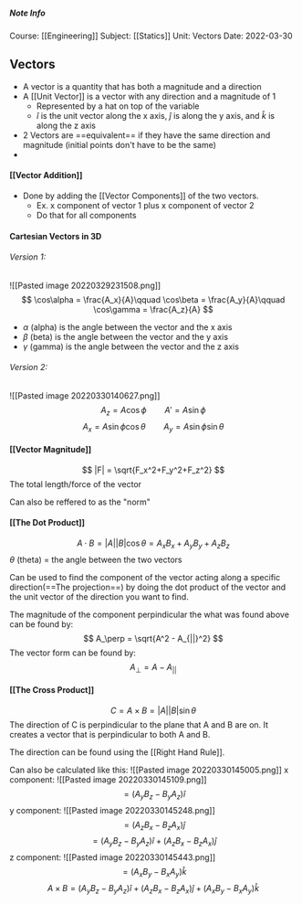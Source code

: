 ##### Note Info
Course: [[Engineering]]
Subject: [[Statics]]
Unit: Vectors
Date: 2022-03-30
## Vectors
- A vector is a quantity that has both a magnitude and a direction
- A [[Unit Vector]] is a vector with any direction and a magnitude of 1
	- Represented by a hat on top of the variable
	- $\hat{i}$  is the unit vector along the x axis, $\hat{j}$ is along the y axis, and $\hat{k}$ is along the z axis
- 2 Vectors are ==equivalent== if they have the same direction and magnitude (initial points don't have to be the same)
- 

#### [[Vector Addition]]
- Done by adding the [[Vector Components]] of the two vectors.
	- Ex. x component of vector 1 plus x component of vector 2
	- Do that for all components

#### Cartesian Vectors in 3D
###### Version 1:
![[Pasted image 20220329231508.png]]
$$ \cos\alpha = \frac{A_x}{A}\qquad \cos\beta = \frac{A_y}{A}\qquad \cos\gamma = \frac{A_z}{A} $$
- $\alpha$ (alpha) is the angle between the vector and the x axis
- $\beta$ (beta) is the angle between the vector and the y axis
- $\gamma$ (gamma) is the angle between the vector and the z axis

###### Version 2:
![[Pasted image 20220330140627.png]]
$$ A_z = A\cos\phi \qquad A' = A\sin\phi $$
$$ A_x = A\sin\phi\cos\theta\qquad A_y = A\sin\phi\sin\theta $$
#### [[Vector Magnitude]]
$$ |F| = \sqrt{F_x^2+F_y^2+F_z^2} $$
The total length/force of the vector

Can also be reffered to as the "norm"

#### [[The Dot Product]]
$$ A\cdot B = |A||B|\cos\theta = A_xB_x + A_yB_y + A_zB_z$$
$\theta$ (theta) = the angle between the two vectors

Can be used to find the component of the vector acting along a specific direction(==The projection==) by doing the dot product of the vector and the unit vector of the direction you want to find.

The magnitude of the component perpindicular the what was found above can be found by:
$$ A_\perp = \sqrt{A^2 - A_{||}^2} $$
The vector form can be found by:
$$ A_\perp = A-A_{||} $$
#### [[The Cross Product]]
$$ C = A\times B = |A||B|\sin\theta $$
The direction of C is perpindicular to the plane that A and B are on. It creates a vector that is perpindicular to both A and B.

The direction can be found using the [[Right Hand Rule]].

Can also be calculated like this:
![[Pasted image 20220330145005.png]]
x component:
![[Pasted image 20220330145109.png]]
$$ = (A_yB_z - B_yA_z)\hat{i} $$
y component:
![[Pasted image 20220330145248.png]]
$$ = (A_zB_x - B_zA_x)\hat{j} $$
$$ = (A_yB_z - B_yA_z)\hat{i} + (A_zB_x - B_zA_x)\hat{j} $$
z component:
![[Pasted image 20220330145443.png]]
$$ = (A_xB_y-B_xA_y)\hat{k} $$
$$ A\times B = (A_yB_z - B_yA_z)\hat{i} + (A_zB_x - B_zA_x)\hat{j} + (A_xB_y-B_xA_y)\hat{k} $$
